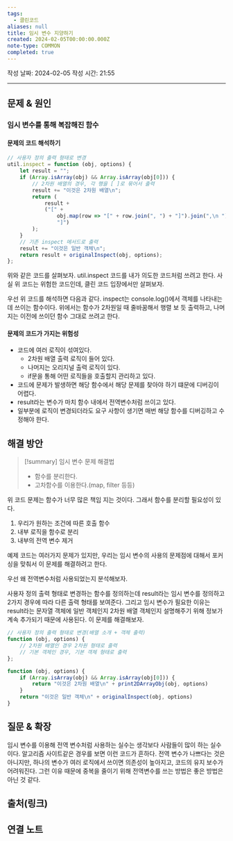 ```yaml
---
tags:
  - 클린코드
aliases: null
title: 임시 변수 지양하기
created: 2024-02-05T00:00:00.000Z
note-type: COMMON
completed: true
---
```

작성 날짜: 2024-02-05
작성 시간: 21:55


----

## 문제 & 원인

### 임시 변수를 통해 복잡해진 함수
#### 문제의 코드 해석하기
```js
// 사용자 정의 출력 형태로 변경
util.inspect = function (obj, options) {
    let result = "";
    if (Array.isArray(obj) && Array.isArray(obj[0])) {
        // 2차원 배열의 경우, 각 행을 [ ]로 묶어서 출력
        result += "이것은 2차원 배열\n";
        return (
            result +
            ("[" +
                obj.map(row => "[" + row.join(", ") + "]").join(",\n ") +
                "]")
        );
    }
    // 기존 inspect 메서드로 출력
    result += "이것은 일반 객체\n";
    return result + originalInspect(obj, options);
};
```

위와 같은 코드를 살펴보자. util.inspect 코드를 내가 의도한 코드처럼 쓰려고 한다. 사실 위 코드는 위험한 코드인데, 클린 코드 입장에서만 살펴보자. 

우선 위 코드를 해석하면 다음과 같다. inspect는 console.log()에서  객체를 나타내는데 쓰이는 함수이다. 위에서는 함수가 2차원일 때 줄바꿈해서 행렬 보 듯 출력하고, 나머지는 이전에 쓰이던 함수 그대로 쓰려고 한다. 

#### 문제의 코드가 가지는 위험성
- 코드에 여러 로직이 섞여있다. 
	- 2차원 배열 출력 로직이 들어 있다.
	- 나머지는 오리지널 출력 로직이 있다.
	- if문을 통해 어떤 로직들을 호출할지 관리하고 있다.
- 코드에 문제가 발생하면 해당 함수에서 해당 문제를 찾아야 하기 떄문에 디버깅이 어렵다.
- result라는 변수가 마치 함수 내에서 전역변수처럼 쓰이고 있다.
- 일부분에 로직이 변경되더라도  요구 사항이 생기면 매번 해당 함수를 디버깅하고 수정해야 한다.


## 해결 방안

>[!summary] 임시 변수 문제 해결법
>- 함수를 분리한다.
>- 고차함수를 이용한다.(map, filter 등등)

위 코드 문제는 함수가 너무 많은 책임 지는 것이다. 그래서 함수를 분리할 필요성이 있다.
1. 우리가 원하는 조건에 따른 호출 함수
2. 내부 로직을 함수로 분리
3. 내부의 전역 변수 제거

예제 코드는 여러가지 문제가 있지만, 우리는 임시 변수의 사용의 문제점에 대해서 포커싱을 맞춰서 이 문제를 해결하려고 한다.

우선 왜 전역변수처럼 사용되었는지 분석해보자.

사용자 정의 출력 형태로 변경하는 함수를 정의하는데 result라는 임시 변수를 정의하고 2가지 경우에 따라 다른 출력 형태를 보여준다. 그리고 임시 변수가 필요한 이유는 result라는 문자열 객체에 일반 객체인지 2차원 배열 객체인지 설명해주기 위해 정보가 계속 추가되기 때문에 사용된다. 이 문제를 해결해보자.

```js
// 사용자 정의 출력 형태로 변경(배열 소개 + 객체 출력)
function (obj, options) {
    // 2차원 배열인 경우 2차원 형태로 출력
    // 기본 객체인 경우, 기본 객체 형태로 출력
};
```

```js
function (obj, options) {
	if (Array.isArray(obj) && Array.isArray(obj[0])) {
		return "이것은 2차원 배열\n" + print2DArrayObj(obj, options)
	}
	return "이것은 일반 객체\n" + originalInspect(obj, options)
}
```

## 질문 & 확장

임시 변수를 이용해 전역 변수처럼 사용하는 실수는 생각보다 사람들이 많이 하는 실수이다. 알고리즘 사이트같은 경우를 보면 이런 코드가 흔하다. 전역 변수가 나쁘다는 것은 아니지만, 하나의 변수가 여러 로직에서 쓰이면 의존성이 높아지고, 코드의 유지 보수가 어려워진다. 그런 이유 때문에 중복을 줄이기 위해 전역변수를 쓰는 방법은 좋은 방법은 아닌 것 같다.
## 출처(링크)


## 연결 노트


